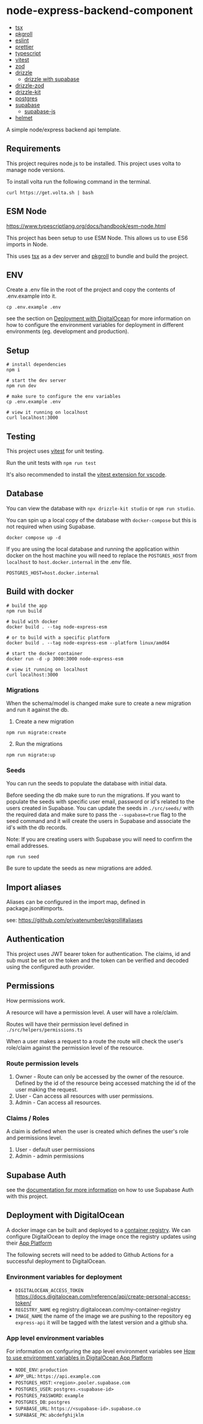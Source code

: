# node-express-backend-component

- [tsx](https://github.com/esbuild-kit/tsx)
- [pkgroll](https://github.com/privatenumber/pkgroll)
- [eslint](https://eslint.org/)
- [prettier](https://prettier.io/)
- [typescript](https://www.typescriptlang.org/)
- [vitest](https://vitest.dev/)
- [zod](https://zod.dev/)
- [drizzle](https://orm.drizzle.team/)
  - [drizzle with supabase](https://orm.drizzle.team/docs/get-started-postgresql#supabase)
- [drizzle-zod](https://orm.drizzle.team/docs/zod)
- [drizzle-kit](https://orm.drizzle.team/kit-docs/overview)
- [postgres](https://www.postgresql.org/)
- [supabase](https://supabase.io/)
  - [supabase-js](https://supabase.com/docs/reference/javascript/introduction)
- [helmet](https://helmetjs.github.io/)

A simple node/express backend api template.

## Requirements

This project requires node.js to be installed. This project uses volta to manage node versions.

To install volta run the following command in the terminal.

```
curl https://get.volta.sh | bash
```

## ESM Node

https://www.typescriptlang.org/docs/handbook/esm-node.html

This project has been setup to use ESM Node. This allows us to use ES6 imports in Node.

This uses [tsx](https://github.com/esbuild-kit/tsx) as a dev server and [pkgroll](https://github.com/privatenumber/pkgroll) to bundle and build the project.

## ENV

Create a .env file in the root of the project and copy the contents of .env.example into it.

```
cp .env.example .env
```

see the section on [Deployment with DigitalOcean](#deployment-with-digitalocean) for more information on how to configure the environment variables for deployment in different environments (eg. development and production).

## Setup

```
# install dependencies
npm i

# start the dev server
npm run dev

# make sure to configure the env variables
cp .env.example .env

# view it running on localhost
curl localhost:3000
```

## Testing

This project uses [vitest](https://vitest.dev/) for unit testing.

Run the unit tests with `npm run test`

It's also recommended to install the [vitest extension for vscode](https://marketplace.visualstudio.com/items?itemName=ZixuanChen.vitest-explorer).

## Database

You can view the database with `npx drizzle-kit studio` or `npm run studio`.

You can spin up a local copy of the database with `docker-compose` but this is not required when using Supabase.

```
docker compose up -d
```

If you are using the local database and running the application within docker on the host machine you will need to replace the `POSTGRES_HOST` from `localhost` to `host.docker.internal` in the .env file.

```
POSTGRES_HOST=host.docker.internal
```

## Build with docker

```
# build the app
npm run build

# build with docker
docker build . --tag node-express-esm

# or to build with a specific platform
docker build . --tag node-express-esm --platform linux/amd64

# start the docker container
docker run -d -p 3000:3000 node-express-esm

# view it running on localhost
curl localhost:3000
```

### Migrations

When the schema/model is changed make sure to create a new migration and run it against the db.

1. Create a new migration

<!-- TODO create a named migration and pass additional flag to npm. -->

```
npm run migrate:create

```

2. Run the migrations

```
npm run migrate:up
```

### Seeds

You can run the seeds to populate the database with initial data.

Before seeding the db make sure to run the migrations. If you want to populate the seeds with specific user email, password or id's related to the users created in Supabase. You can update the seeds in `./src/seeds/` with the required data and make sure to pass the `--supabase=true` flag to the seed command and it will create the users in Supabase and associate the id's with the db records.

Note: If you are creating users with Supabase you will need to confirm the email addresses.

```
npm run seed
```

Be sure to update the seeds as new migrations are added.

## Import aliases

Aliases can be configured in the import map, defined in package.json#imports.

see: https://github.com/privatenumber/pkgroll#aliases

## Authentication

This project uses JWT bearer token for authentication. The claims, id and sub must be set on the token and the token can be verified and decoded using the configured auth provider.

## Permissions

How permissions work.

A resource will have a permission level. A user will have a role/claim.

Routes will have their permission level defined in `./src/helpers/permissions.ts`

When a user makes a request to a route the route will check the user's role/claim against the permission level of the resource.

### Route permission levels

1. Owner - Route can only be accessed by the owner of the resource. Defined by the id of the resource being accessed matching the id of the user making the request.
2. User - Can access all resources with user permissions.
3. Admin - Can access all resources.

### Claims / Roles

A claim is defined when the user is created which defines the user's role and permissions level.

1. User - default user permissions
2. Admin - admin permissions

## Supabase Auth

see the [documentation for more information](https://supabase.com/docs/reference/javascript/auth-api) on how to use Supabase Auth with this project.

## Deployment with DigitalOcean

A docker image can be built and deployed to a [container registry](https://docs.digitalocean.com/products/container-registry/getting-started/quickstart/). We can configure DigitalOcean to deploy the image once the registry updates using their [App Platform](https://docs.digitalocean.com/products/app-platform/)

The following secrets will need to be added to Github Actions for a successful deployment to DigitalOcean.

### Environment variables for deployment

- `DIGITALOCEAN_ACCESS_TOKEN` https://docs.digitalocean.com/reference/api/create-personal-access-token/
- `REGISTRY_NAME` eg registry.digitalocean.com/my-container-registry
- `IMAGE_NAME` the name of the image we are pushing to the repository eg `express-api` it will be tagged with the latest version and a github sha.

### App level environment variables

For information on confguring the app level environment variables see [How to use environment variables in DigitalOcean App Platform](https://docs.digitalocean.com/products/app-platform/how-to/use-environment-variables/)

- `NODE_ENV`: `production`
- `APP_URL`: `https://api.example.com`
- `POSTGRES_HOST`: `<region>.pooler.supabase.com`
- `POSTGRES_USER`: `postgres.<supabase-id>`
- `POSTGRES_PASSWORD`: `example`
- `POSTGRES_DB`: `postgres`
- `SUPABASE_URL`: `https://<supabase-id>.supabase.co`
- `SUPABASE_PK`: `abcdefghijklm`


